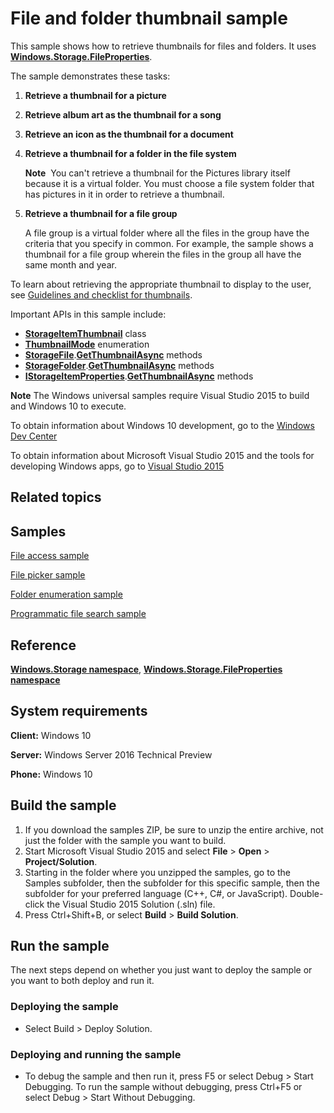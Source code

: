 <!---
  category: FilesFoldersAndLibraries
  samplefwlink: http://go.microsoft.com/fwlink/p/?LinkId=620545
--->

# File and folder thumbnail sample

This sample shows how to retrieve thumbnails for files and folders. It uses [**Windows.Storage.FileProperties**](http://msdn.microsoft.com/library/windows/apps/br207831).

The sample demonstrates these tasks:

1.  **Retrieve a thumbnail for a picture**

2.  **Retrieve album art as the thumbnail for a song**

3.  **Retrieve an icon as the thumbnail for a document**

4.  **Retrieve a thumbnail for a folder in the file system**

    **Note**  You can't retrieve a thumbnail for the Pictures library itself because it is a virtual folder. You must choose a file system folder that has pictures in it in order to retrieve a thumbnail.

5.  **Retrieve a thumbnail for a file group**

    A file group is a virtual folder where all the files in the group have the criteria that you specify in common. For example, the sample shows a thumbnail for a file group wherein the files in the group all have the same month and year.

To learn about retrieving the appropriate thumbnail to display to the user, see [Guidelines and checklist for thumbnails](http://msdn.microsoft.com/library/windows/apps/hh465350).

Important APIs in this sample include:

-   [**StorageItemThumbnail**](http://msdn.microsoft.com/library/windows/apps/br207802) class
-   [**ThumbnailMode**](http://msdn.microsoft.com/library/windows/apps/br207809) enumeration
-   [**StorageFile**](http://msdn.microsoft.com/library/windows/apps/br227171).[**GetThumbnailAsync**](http://msdn.microsoft.com/library/windows/apps/br227210) methods
-   [**StorageFolder**](http://msdn.microsoft.com/library/windows/apps/br227230).[**GetThumbnailAsync**](http://msdn.microsoft.com/library/windows/apps/br227288) methods
-   [**IStorageItemProperties**](http://msdn.microsoft.com/library/windows/apps/hh701614).[**GetThumbnailAsync**](http://msdn.microsoft.com/library/windows/apps/hh701636) methods

**Note** The Windows universal samples require Visual Studio 2015 to build and Windows 10 to execute.
 
To obtain information about Windows 10 development, go to the [Windows Dev Center](http://go.microsoft.com/fwlink/?LinkID=532421)

To obtain information about Microsoft Visual Studio 2015 and the tools for developing Windows apps, go to [Visual Studio 2015](http://go.microsoft.com/fwlink/?LinkID=532422)

## Related topics

## Samples

[File access sample](http://go.microsoft.com/fwlink/p/?linkid=231445)

[File picker sample](http://go.microsoft.com/fwlink/p/?linkid=231464)

[Folder enumeration sample](http://go.microsoft.com/fwlink/p/?linkid=231512)

[Programmatic file search sample](http://go.microsoft.com/fwlink/p/?linkid=231532)

## Reference

[**Windows.Storage namespace**](http://msdn.microsoft.com/library/windows/apps/br227346), [**Windows.Storage.FileProperties namespace**](http://msdn.microsoft.com/library/windows/apps/br207831)

## System requirements

**Client:** Windows 10

**Server:** Windows Server 2016 Technical Preview

**Phone:** Windows 10

## Build the sample

1. If you download the samples ZIP, be sure to unzip the entire archive, not just the folder with the sample you want to build. 
2. Start Microsoft Visual Studio 2015 and select **File** \> **Open** \> **Project/Solution**.
3. Starting in the folder where you unzipped the samples, go to the Samples subfolder, then the subfolder for this specific sample, then the subfolder for your preferred language (C++, C#, or JavaScript). Double-click the Visual Studio 2015 Solution (.sln) file.
4. Press Ctrl+Shift+B, or select **Build** \> **Build Solution**.

## Run the sample

The next steps depend on whether you just want to deploy the sample or you want to both deploy and run it.

### Deploying the sample

- Select Build > Deploy Solution. 

### Deploying and running the sample

- To debug the sample and then run it, press F5 or select Debug >  Start Debugging. To run the sample without debugging, press Ctrl+F5 or select Debug > Start Without Debugging. 
